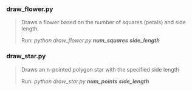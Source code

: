### draw_flower.py

> Draws a flower based on the number of squares (petals) and side length. 
>
> Run: _python draw_flower.py **num_squares**   **side_length**_

### draw_star.py 

> Draws an n-pointed polygon star with the specified side length
>
> Run:  _python draw_star.py **num_points**   **side_length**_

